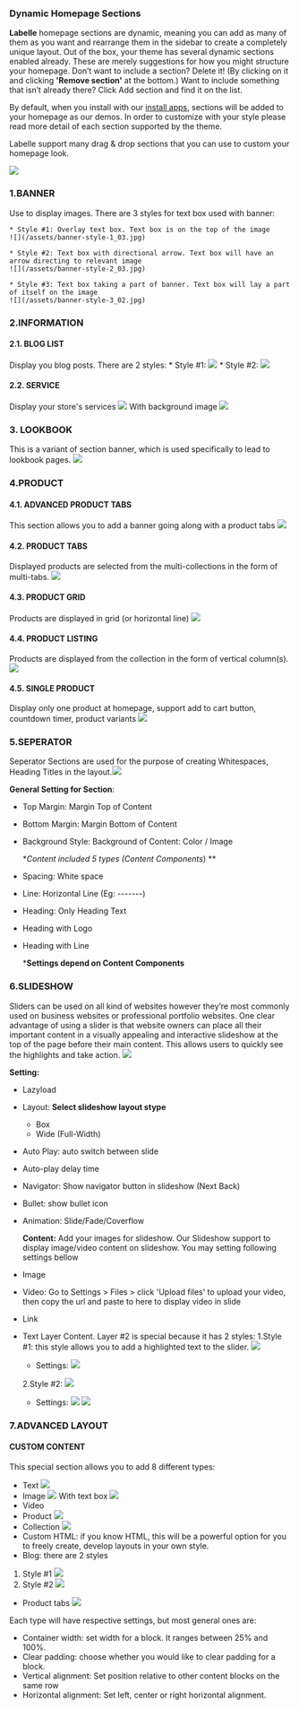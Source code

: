### **Dynamic Homepage Sections**

**Labelle** homepage sections are dynamic, meaning you can add as many of them as you want and rearrange them in the sidebar to create a completely unique layout. Out of the box, your theme has several dynamic sections enabled already. These are merely suggestions for how you might structure your homepage. Don’t want to include a section? Delete it! \(By clicking on it and clicking **'Remove section'** at the bottom.\) Want to include something that isn’t already there? Click Add section and find it on the list.

By default, when you install with our [install apps](https://install.arenathemes.com/admin/install), sections will be added to your homepage as our demos. In order to customize with your style please read more detail of each section supported by the theme.

Labelle support many drag & drop sections that you can use to custom your homepage look.

![](/assets/add_section.png)

### 1.BANNER
Use to display images. There are 3 styles for text box used with banner:

    * Style #1: Overlay text box. Text box is on the top of the image
    ![](/assets/banner-style-1_03.jpg) 
    
    * Style #2: Text box with directional arrow. Text box will have an arrow directing to relevant image
    ![](/assets/banner-style-2_03.jpg)
    
    * Style #3: Text box taking a part of banner. Text box will lay a part of itself on the image
    ![](/assets/banner-style-3_02.jpg)

### 2.INFORMATION
#### 2.1. BLOG LIST
Display you blog posts. There are 2 styles:
    * Style #1:
    ![](/assets/blog-style-1_02.jpg)
    * Style #2:
    ![](/assets/blog-style-2_06.jpg)
    
#### 2.2. SERVICE
Display your store's services
![](/assets/section-service_03.jpg)
With background image
![](/assets/section-service-bg_02.jpg)


### 3. LOOKBOOK
This is a variant of section banner, which is used specifically to lead to lookbook pages.
![](/assets/section-lookbook_05.jpg)

### 4.PRODUCT

#### 4.1. ADVANCED PRODUCT TABS

This section allows you to add a banner going along with a product tabs
![](/assets/advanced_product_tabs_03.jpg)

#### 4.2. PRODUCT TABS
Displayed products are selected from the multi-collections in the form of multi-tabs.
![](/assets/product-tabs.png)

#### 4.3. PRODUCT GRID
Products are displayed in grid \(or horizontal line\)
![](/assets/product_grid.png)

#### 4.4. PRODUCT LISTING
Products are displayed from the collection in the form of vertical column(s).
![](/assets/product-listing_06.jpg)  

#### 4.5. SINGLE PRODUCT

Display only one product at homepage, support add to cart button, countdown timer, product variants
![](/assets/single-product.png)


### 5.SEPERATOR

Seperator Sections are used for the purpose of creating Whitespaces, Heading Titles in the layout.![](/assets/spacing-section.png)

**General Setting for Section**:

* Top Margin: Margin Top of Content

* Bottom Margin: Margin Bottom of Content

* Background Style: Background of Content: Color / Image

  **Content included 5 types \(Content Components*\)  **

* Spacing: White space

* Line: Horizontal Line \(Eg: -------\)

* Heading: Only Heading Text

* Heading with Logo

* Heading with Line

  ***Settings depend on Content Components**


### 6.SLIDESHOW

Sliders can be used on all kind of websites however they’re most commonly used on business websites or professional portfolio websites. One clear advantage of using a slider is that website owners can place all their important content in a visually appealing and interactive slideshow at the top of the page before their main content. This allows users to quickly see the highlights and take action. 
![](/assets/section-slideshow.png) 


**Setting:**

* Lazyload  
* Layout: **Select slideshow layout stype**  
  * Box   
  * Wide \(Full-Width\)
* Auto Play: auto switch between slide
* Auto-play delay time
* Navigator: Show navigator button in slideshow \(Next Back\)
* Bullet: show bullet icon
* Animation: Slide/Fade/Coverflow


  **Content:** Add your images for slideshow. Our Slideshow support to display image/video content on slideshow. You may setting following settings bellow

* Image

* Video: Go to Settings &gt; Files &gt; click 'Upload files' to upload your video, then copy the url and paste to here to display video in slide

* Link

* Text Layer Content. Layer #2 is special because it has 2 styles:
  1.Style #1: this style allows you to add a highlighted text to the slider.
  ![](/assets/slider_style_1.png)
    * Settings:
    ![](/assets/slider_lv1_settings.png)

  2.Style #2:
  ![](/assets/slider-lv2_03.jpg)
    *  Settings:
    ![](/assets/slider_style2_settings_1.png)
    ![](/assets/slider-style2-settings-2.png)
  
### 7.ADVANCED LAYOUT
#### CUSTOM CONTENT
This special section allows you to add 8 different types:
-  Text
![](/assets/type-txt_09.jpg)
-  Image
![](/assets/type-image_10.jpg)
With text box
![](/assets/type-image-txbx_02.jpg)
-  Video
-  Product
![](/assets/type-product.png)
-  Collection
![](/assets/type-collection.png)
-  Custom HTML: if you know HTML, this will be a powerful option for you to freely create, develop layouts in your own style.
-  Blog: there are 2 styles
  1.  Style #1
![](/assets/type-blog_03.jpg)
  2.  Style #2
  ![](/assets/type-blog-2_02.jpg)
-  Product tabs
![](/assets/type-product-tabs_03.jpg)

Each type will have respective settings, but most general ones are:
- Container width: set width for a block. It ranges between 25% and  100%.
-  Clear padding: choose whether you would like to clear padding for a block.
-  Vertical alignment: Set position relative to other content blocks on the same row
-  Horizontal alignment: Set left, center or right horizontal alignment. 



    






